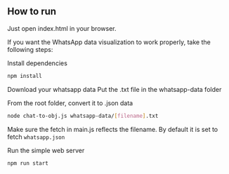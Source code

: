 ## How to run
Just open index.html in your browser.

If you want the WhatsApp data visualization to work properly, take the following steps:

Install dependencies
```sh
npm install
```

Download your whatsapp data
Put the .txt file in the whatsapp-data folder

From the root folder, convert it to .json data
```sh
node chat-to-obj.js whatsapp-data/[filename].txt
```
Make sure the fetch in main.js reflects the filename. By default it is set to fetch `whatsapp.json`

Run the simple web server
```sh
npm run start
```
